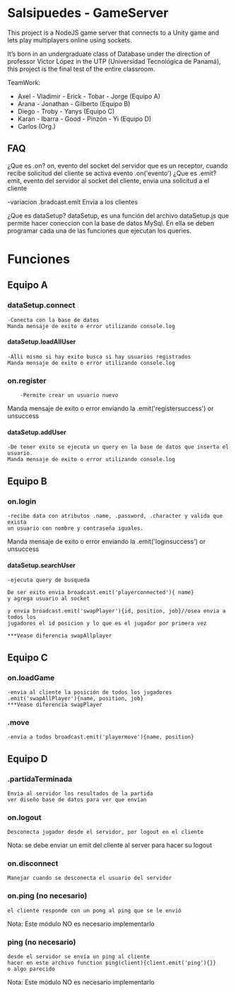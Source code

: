 # Salsipuedes - GameServer
This project is a NodeJS game server that connects to a Unity game and lets play multiplayers online using sockets.

It’s born in an undergraduate class of Database under the direction of professor Victor López in the UTP (Universidad
Tecnológica de Panamá), this project is the final test of the entire classroom. 

TeamWork:
* Axel - Vladimir - Erick - Tobar - Jorge		(Equipo A)
* Arana - Jonathan - Gilberto				(Equipo B)
* Diego - Troby - Yanys					(Equipo C)
* Karan - Ibarra - Good - Pinzón - Yi			(Equipo D)
* Carlos						(Org.)

## FAQ
¿Que es .on?
on, evento del socket del servidor que es un receptor, cuando recibe solicitud del cliente se activa evento .on('evento')
¿Que es .emit?
emit, evento del servidor al socket del cliente, envia una solicitud a el cliente

-variacion .bradcast.emit
Envia a los clientes

¿Que es dataSetup?
dataSetup, es una función del archivo dataSetup.js que permite hacer coneccion con la base de datos MySql.
En ella se deben programar cada una de las funciones que ejecutan los queries.


# Funciones
## Equipo A
### dataSetup.connect
	-Conecta con la base de datos
	Manda mensaje de exito o error utilizando console.log

#### dataSetup.loadAllUser
	-Alli mismo si hay exito busca si hay usuarios registrados
	Manda mensaje de exito o error utilizando console.log

### on.register
        -Permite crear un usuario nuevo
Manda mensaje de exito o error enviando la .emit('registersuccess') or unsuccess

#### dataSetup.addUser
	-De tener exito se ejecuta un query en la base de datos que inserta el usuario.
	Manda mensaje de exito o error utilizando console.log


## Equipo B
### on.login
    -recibe data con atributos .name, .password, .character y valida que exista 
    un usuario con nombre y contraseña iguales.
Manda mensaje de exito o error enviando la .emit('loginsuccess') or unsuccess
#### dataSetup.searchUser
	-ejecuta query de busqueda

    De ser exito envia broadcast.emit('playerconnected'){ name}
    y agrega usuario al socket

    y envia broadcast.emit('swapPlayer'){id, position, job}//osea envia a todos los 
    jugadores el id posicion y lo que es el jugador por primera vez

    ***Vease diferencia swapAllplayer


## Equipo C
### on.loadGame
    -envia al cliente la posición de todos los jugadores 
    .emit('swapAllPlayer'){name, position, job}
    ***Vease diferencia swapPlayer

### .move
    -envia a todos broadcast.emit('playermove'){name, position}


## Equipo D
### .partidaTerminada
    Envia al servidor los resultados de la partida
    ver diseño base de datos para ver que envían

### on.logout
    Desconecta jugador desde el servidor, por logout en el cliente

Nota: se debe enviar un emit del cliente al server para hacer su logout

### on.disconnect
    Manejar cuando se desconecta el usuario del servidor

### on.ping (no necesario)
    el cliente responde con un pong al ping que se le envió

Nota: Este módulo NO es necesario implementarlo

### ping (no necesario)
    desde el servidor se envía un ping al cliente 
    hacer en este archivo function ping(client){client.emit('ping'){}} 
    o algo parecido

Nota: Este módulo NO es necesario implementarlo
